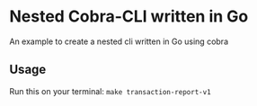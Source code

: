 # Nested Cobra-CLI written in Go
An example to create a nested cli written in Go using cobra

## Usage

Run this on your terminal:
`make transaction-report-v1`